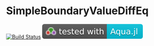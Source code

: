 # SimpleBoundaryValueDiffEq

[![Build Status](https://github.com/SciML/SimpleBoundaryValueDiffEq.jl/actions/workflows/CI.yml/badge.svg?branch=main)](https://github.com/SciML/SimpleBoundaryValueDiffEq.jl/actions/workflows/CI.yml?query=branch%3Amain)
[![Aqua](https://raw.githubusercontent.com/JuliaTesting/Aqua.jl/master/badge.svg)](https://github.com/JuliaTesting/Aqua.jl)
